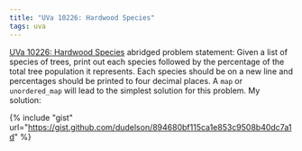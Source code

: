 ```yaml
---
title: "UVa 10226: Hardwood Species"
tags: uva
---
```

[UVa 10226: Hardwood Species](https://uva.onlinejudge.org/index.php?option=com_onlinejudge&Itemid=8&category=24&page=show_problem&problem=1167) abridged problem statement: Given a list of species of trees, print out each species followed by the percentage of the total tree population it represents. Each species should be on a new line and percentages should be printed to four decimal places. <!--more--> A `map` or `unordered_map` will lead to the simplest solution for this problem. My solution:

{% include "gist" url="https://gist.github.com/dudelson/894680bf115ca1e853c9508b40dc7a1d" %}
